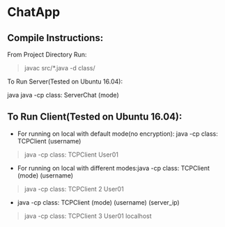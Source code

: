 # ChatApp


## Compile Instructions:

From Project Directory Run:
> javac src/*.java -d class/

To Run Server(Tested on Ubuntu 16.04):

java java -cp class: ServerChat (mode)

## To Run Client(Tested on Ubuntu 16.04):

- For running on local with default mode(no encryption): java -cp class: TCPClient (username)
> java -cp class: TCPClient User01

- For running on local with different modes:java -cp class: TCPClient (mode) (username)
> java -cp class: TCPClient 2 User01

- java -cp class: TCPClient (mode) (username) (server_ip)
> java -cp class: TCPClient 3 User01 localhost